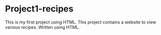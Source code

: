 # Project1-recipes
This is my first project using HTML. 
This project contains a website to view various recipes. Written using HTML.  
